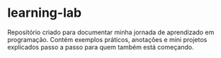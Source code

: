 # learning-lab
Repositório criado para documentar minha jornada de aprendizado em programação. Contém exemplos práticos, anotações e mini projetos explicados passo a passo para quem também está começando.

